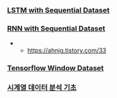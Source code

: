 ### [LSTM with Sequential Dataset](https://velog.io/@lazy_learner/LSTM-%EC%8B%9C%EA%B3%84%EC%97%B4-%EC%98%88%EC%B8%A1-%EB%AA%A8%EB%93%88-%EB%A7%8C%EB%93%A4%EA%B8%B0-1#-sequential-dataset)

### [RNN with Sequential Dataset](https://www.tensorflow.org/tutorials/structured_data/time_series?hl=ko)
- - https://ahnjg.tistory.com/33

### [Tensorflow Window Dataset](https://techblog-history-younghunjo1.tistory.com/373)


### [시계열 데이터 분석 기초](https://codetorial.net/tensorflow/time_series_forecasting/time_series_data.html)



